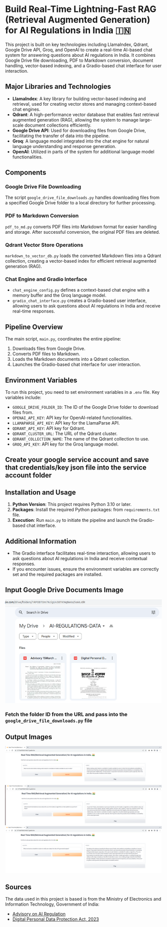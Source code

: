# Build Real-Time Lightning-Fast RAG (Retrieval Augmented Generation) for AI Regulations in India 🇮🇳

This project is built on key technologies including LlamaIndex, Qdrant, Google Drive API, Groq, and OpenAI to create a real-time AI-based chat system for answering questions about AI regulations in India. It combines Google Drive file downloading, PDF to Markdown conversion, document handling, vector-based indexing, and a Gradio-based chat interface for user interaction.

## Major Libraries and Technologies
- **LlamaIndex**: A key library for building vector-based indexing and retrieval, used for creating vector stores and managing context-based chat engines.
- **Qdrant**: A high-performance vector database that enables fast retrieval augmented generation (RAG), allowing the system to manage large-scale document collections efficiently.
- **Google Drive API**: Used for downloading files from Google Drive, facilitating the transfer of data into the pipeline.
- **Groq**: A language model integrated into the chat engine for natural language understanding and response generation.
- **OpenAI**: Utilized in parts of the system for additional language model functionalities.

## Components

### Google Drive File Downloading
The script `google_drive_file_downloads.py` handles downloading files from a specified Google Drive folder to a local directory for further processing.

### PDF to Markdown Conversion
`pdf_to_md.py` converts PDF files into Markdown format for easier handling and storage. After successful conversion, the original PDF files are deleted.

### Qdrant Vector Store Operations
`markdown_to_vector_db.py` loads the converted Markdown files into a Qdrant collection, creating a vector-based index for efficient retrieval augmented generation (RAG).

### Chat Engine and Gradio Interface
- `chat_engine_config.py` defines a context-based chat engine with a memory buffer and the Groq language model.
- `gradio_chat_interface.py` creates a Gradio-based user interface, allowing users to ask questions about AI regulations in India and receive real-time responses.

## Pipeline Overview
The main script, `main.py`, coordinates the entire pipeline:
1. Downloads files from Google Drive.
2. Converts PDF files to Markdown.
3. Loads the Markdown documents into a Qdrant collection.
4. Launches the Gradio-based chat interface for user interaction.

## Environment Variables
To run this project, you need to set environment variables in a `.env` file. Key variables include:
- `GOOGLE_DRIVE_FOLDER_ID`: The ID of the Google Drive folder to download files from.
- `OPENAI_API_KEY`: API key for OpenAI-related functionalities.
- `LLAMAPARSE_API_KEY`: API key for the LlamaParse API.
- `QDRANT_API_KEY`: API key for Qdrant.
- `QDRANT_CLUSTER_URL`: The URL of the Qdrant cluster.
- `QDRANT_COLLECTION_NAME`: The name of the Qdrant collection to use.
- `GROQ_API_KEY`: API key for the Groq language model.

## Create your google service account and save that credentials/key json file into the service account folder

## Installation and Usage
1. **Python Version**: This project requires Python 3.10 or later.
2. **Packages**: Install the required Python packages: from `requirements.txt` file.
3. **Execution**: Run `main.py` to initiate the pipeline and launch the Gradio-based chat interface.

## Additional Information
- The Gradio interface facilitates real-time interaction, allowing users to ask questions about AI regulations in India and receive contextual responses.
- If you encounter issues, ensure the environment variables are correctly set and the required packages are installed.

## Input Google Drive Documents Image
![](readme_images/input_google_drive.png)

### Fetch the folder ID from the URL and pass into the `google_drive_file_downloads.py` file

## Output Images
![](readme_images/output_1.png)
![](readme_images/output_2.png)
![](readme_images/output_3.png)

## Sources
The data used in this project is based is from the Ministry of Electronics and Information Technology, Government of India:

- [Advisory on AI Regulation](https://www.meity.gov.in/writereaddata/files/Advisory%2015March%202024.pdf)
- [Digital Personal Data Protection Act, 2023](https://www.meity.gov.in/writereaddata/files/Digital%20Personal%20Data%20Protection%20Act%202023.pdf)